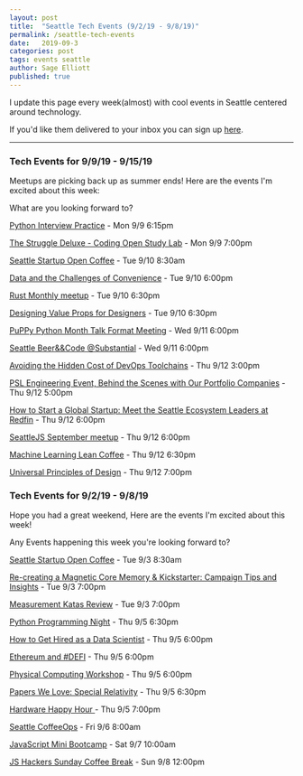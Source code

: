 ```yaml
---
layout: post
title:  "Seattle Tech Events (9/2/19 - 9/8/19)"
permalink: /seattle-tech-events
date:   2019-09-3
categories: post
tags: events seattle
author: Sage Elliott
published: true
---
```


I update this page every week(almost) with cool events in Seattle centered around technology.

If you'd like them delivered to your inbox you can sign up [here](https://mailchi.mp/32d244a64668/techseattle).

------- 

### Tech Events for 9/9/19 - 9/15/19

Meetups are picking back up as summer ends! Here are the events I'm excited about this week:

What are you looking forward to?

[Python Interview Practice](http://bit.ly/2kqwGHr) - Mon 9/9 6:15pm

[The Struggle Deluxe - Coding Open Study Lab](http://bit.ly/2k7WBDv) - Mon 9/9 7:00pm

[Seattle Startup Open Coffee](http://bit.ly/2lEz11E) - Tue 9/10 8:30am

[Data and the Challenges of Convenience](http://bit.ly/2m73RjE) - Tue 9/10 6:00pm

[Rust Monthly meetup](http://bit.ly/2m07jfI) - Tue 9/10 6:30pm

[Designing Value Props for Designers](http://bit.ly/2knWzYl) - Tue 9/10 6:30pm

[PuPPy Python Month Talk Format Meeting](http://bit.ly/2lFAULo) - Wed 9/11 6:00pm

[Seattle Beer&&Code @Substantial](http://bit.ly/2kb2zUb) - Wed 9/11 6:00pm

[Avoiding the Hidden Cost of DevOps Toolchains](http://bit.ly/2m8ZqF7) - Thu 9/12 3:00pm

[PSL Engineering Event, Behind the Scenes with Our Portfolio Companies](http://bit.ly/2m8dzlO) - Thu 9/12 5:00pm

[How to Start a Global Startup: Meet the Seattle Ecosystem Leaders at Redfin](http://bit.ly/2m8dzlO) - Thu 9/12 6:00pm

[SeattleJS September meetup](http://bit.ly/2m7446q) - Thu 9/12 6:00pm

[Machine Learning Lean Coffee](http://bit.ly/2lGYJCu) - Thu 9/12 6:30pm

[Universal Principles of Design](http://bit.ly/2lEzrFg) - Thu 9/12 7:00pm


### Tech Events for 9/2/19 - 9/8/19

Hope you had a great weekend, Here are the events I'm excited about this week!

Any Events happening this week you're looking forward to?

[Seattle Startup Open Coffee](http://bit.ly/2ltMuJs) - Tue 9/3 8:30am

[Re-creating a Magnetic Core Memory & Kickstarter: Campaign Tips and Insights](http://bit.ly/2jVT7Ux) - Tue 9/3 7:00pm

[Measurement Katas Review](http://bit.ly/2lyXsx8) - Tue 9/3 7:00pm

[Python Programming Night](http://bit.ly/2k0Fkfs) - Thu 9/5 6:30pm

[How to Get Hired as a Data Scientist](http://bit.ly/2kqWK4S) - Thu 9/5 6:00pm

[Ethereum and #DEFI](http://bit.ly/2lAsMvq) - Thu 9/5 6:00pm

[Physical Computing Workshop](http://bit.ly/2lVcVIi) - Thu 9/5 6:00pm

[Papers We Love: Special Relativity](http://bit.ly/2keOJQM) - Thu 9/5 6:30pm

[Hardware Happy Hour ](http://bit.ly/2lPc4bV) - Thu 9/5 7:00pm

[Seattle CoffeeOps](http://bit.ly/2jVeftV) - Fri 9/6 8:00am

[JavaScript Mini Bootcamp](http://bit.ly/2lAEyGb) - Sat 9/7 10:00am

[JS Hackers Sunday Coffee Break](http://bit.ly/2ko4rZL) - Sun 9/8 12:00pm


